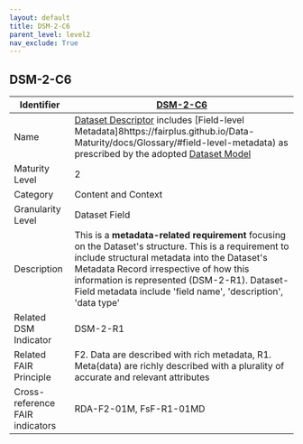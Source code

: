```yaml
---
layout: default
title: DSM-2-C6
parent_level: level2
nav_exclude: True
---
```


## DSM-2-C6

| Identifier | [DSM-2-C6](https://github.com/FAIRplus/Data-Maturity/blob/master/docs/_indicators/DSM-2-C6.md) |
| ---------- | ----------|
| Name | [Dataset Descriptor](https://fairplus.github.io/Data-Maturity/docs/Glossary/#dataset-descriptor) includes [Field-level Metadata]8https://fairplus.github.io/Data-Maturity/docs/Glossary/#field-level-metadata) as prescribed by the adopted [Dataset Model](https://fairplus.github.io/Data-Maturity/docs/Glossary/#dataset-model) |
| Maturity Level | 2 |
| Category | Content and Context |
| Granularity Level | Dataset Field |
| Description | This is a **metadata-related requirement** focusing on the Dataset's structure. This is a requirement to include structural metadata into the Dataset's Metadata Record irrespective of how this information is represented (DSM-2-R1). Dataset-Field metadata include 'field name', 'description', 'data type' |
| Related DSM Indicator | DSM-2-R1 |
| Related FAIR Principle | F2. Data are described with rich metadata, R1. Meta(data) are richly described with a plurality of accurate and relevant attributes |
| Cross-reference FAIR indicators | RDA-F2-01M, FsF-R1-01MD |
